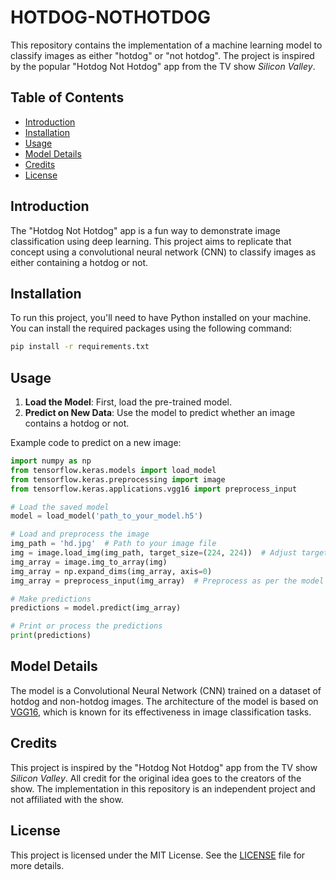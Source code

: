 # HOTDOG-NOTHOTDOG

This repository contains the implementation of a machine learning model to classify images as either "hotdog" or "not hotdog". The project is inspired by the popular "Hotdog Not Hotdog" app from the TV show *Silicon Valley*.

## Table of Contents

- [Introduction](#introduction)
- [Installation](#installation)
- [Usage](#usage)
- [Model Details](#model-details)
- [Credits](#credits)
- [License](#license)

## Introduction

The "Hotdog Not Hotdog" app is a fun way to demonstrate image classification using deep learning. This project aims to replicate that concept using a convolutional neural network (CNN) to classify images as either containing a hotdog or not.

## Installation

To run this project, you'll need to have Python installed on your machine. You can install the required packages using the following command:

```bash
pip install -r requirements.txt
```

## Usage

1. **Load the Model**: First, load the pre-trained model.
2. **Predict on New Data**: Use the model to predict whether an image contains a hotdog or not.

Example code to predict on a new image:

```python
import numpy as np
from tensorflow.keras.models import load_model
from tensorflow.keras.preprocessing import image
from tensorflow.keras.applications.vgg16 import preprocess_input

# Load the saved model
model = load_model('path_to_your_model.h5')

# Load and preprocess the image
img_path = 'hd.jpg'  # Path to your image file
img = image.load_img(img_path, target_size=(224, 224))  # Adjust target_size as per your model input size
img_array = image.img_to_array(img)
img_array = np.expand_dims(img_array, axis=0)
img_array = preprocess_input(img_array)  # Preprocess as per the model requirements

# Make predictions
predictions = model.predict(img_array)

# Print or process the predictions
print(predictions)
```

## Model Details

The model is a Convolutional Neural Network (CNN) trained on a dataset of hotdog and non-hotdog images. The architecture of the model is based on [VGG16](https://arxiv.org/abs/1409.1556), which is known for its effectiveness in image classification tasks.

## Credits

This project is inspired by the "Hotdog Not Hotdog" app from the TV show *Silicon Valley*. All credit for the original idea goes to the creators of the show. The implementation in this repository is an independent project and not affiliated with the show.

## License

This project is licensed under the MIT License. See the [LICENSE](LICENSE) file for more details.
